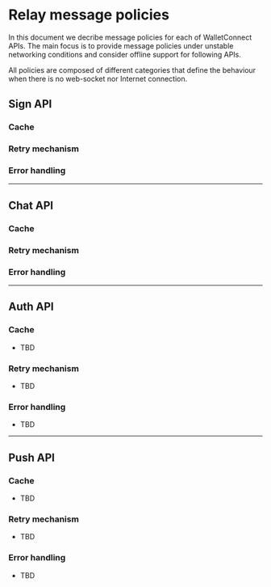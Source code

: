 
# Relay message policies

In this document we decribe message policies for each of WalletConnect APIs. The main focus is to provide message policies under unstable networking conditions and consider offline support for following APIs.

All policies are composed of different categories that define the behaviour when there is no web-socket nor Internet connection.

## Sign API

### Cache

### Retry mechanism  

### Error handling

---

## Chat API

### Cache

### Retry mechanism  

### Error handling

---

## Auth API

### Cache

* TBD

### Retry mechanism  

* TBD

### Error handling

* TBD

---

## Push API

### Cache

* TBD

### Retry mechanism

* TBD  

### Error handling

* TBD
